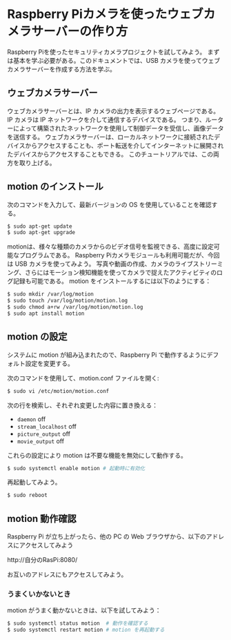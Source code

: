 # Raspberry Piカメラを使ったウェブカメラサーバーの作り方

Raspberry Piを使ったセキュリティカメラプロジェクトを試してみよう。
まずは基本を学ぶ必要がある。このドキュメントでは、USB カメラを使ってウェブカメラサーバーを作成する方法を学ぶ。

## ウェブカメラサーバー

ウェブカメラサーバーとは、IP カメラの出力を表示するウェブページである。
IP カメラは IP ネットワークを介して通信するデバイスである。
つまり、ルーターによって構築されたネットワークを使用して制御データを受信し、画像データを送信する。
ウェブカメラサーバーは、ローカルネットワークに接続されたデバイスからアクセスすることも、ポート転送を介してインターネットに展開されたデバイスからアクセスすることもできる。
このチュートリアルでは、この両方を取り上げる。

## motion のインストール

次のコマンドを入力して、最新バージョンの OS を使用していることを確認する。

```sh
$ sudo apt-get update
$ sudo apt-get upgrade
```

motionは、様々な種類のカメラからのビデオ信号を監視できる、高度に設定可能なプログラムである。
Raspberry Piカメラモジュールも利用可能だが、今回は USB カメラを使ってみよう。
写真や動画の作成、カメラのライブストリーミング、さらにはモーション検知機能を使ってカメラで捉えたアクティビティのログ記録も可能である。
motion をインストールするには以下のようにする：

```sh
$ sudo mkdir /var/log/motion
$ sudo touch /var/log/motion/motion.log
$ sudo chmod a+rw /var/log/motion/motion.log
$ sudo apt install motion
```

## motion の設定

システムに motion が組み込まれたので、Raspberry Pi で動作するようにデフォルト設定を変更する。

次のコマンドを使用して、motion.conf ファイルを開く:

```sh
$ sudo vi /etc/motion/motion.conf
```

次の行を検索し、それぞれ変更した内容に置き換える：

- `daemon` off
- `stream_localhost` off
- `picture_output` off
- `movie_output` off


これらの設定により motion は不要な機能を無効にして動作する。

```sh
$ sudo systemctl enable motion # 起動時に有効化
```

再起動してみよう。

```sh
$ sudo reboot
```

## motion 動作確認

Raspberry Pi が立ち上がったら、他の PC の Web ブラウザから、以下のアドレスにアクセスしてみよう

http://自分のRasPi:8080/

お互いのアドレスにもアクセスしてみよう。

### うまくいかないとき

motion がうまく動かないときは、以下を試してみよう：

```sh
$ sudo systemctl status motion  # 動作を確認する
$ sudo systemctl restart motion # motion を再起動する
```
